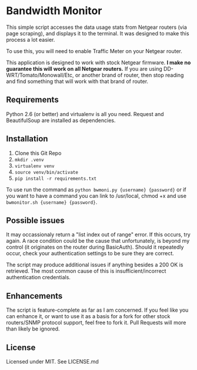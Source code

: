 # Bandwidth Monitor

This simple script accesses the data usage stats from Netgear routers (via page scraping), and displays it to the terminal. It was designed to make this process a lot easier.

To use this, you will need to enable Traffic Meter on your Netgear router.

 This application is designed to work with stock Netgear firmware. **I make no guarantee this will work on all Netgear routers.** If you are using DD-WRT/Tomato/Monowall/Etc, or another brand of router, then stop reading and find something that will work with that brand of router.

## Requirements
Python 2.6 (or better) and virtualenv is all you need. Request and BeautifulSoup are installed as dependencies.

## Installation
1. Clone this Git Repo
2. `mkdir .venv`
3. `virtualenv venv`
4. `source venv/bin/activate`
5. `pip install -r requirements.txt`

To use run the command as `python bwmoni.py {username} {password}` or if you want to have a command you can link to /usr/local, chmod +x and use `bwmonitor.sh {username} {password}`.

## Possible issues
It may occassionaly return a "list index out of range" error. If this occurs, try again. A race condition could be the cause that unfortunately, is beyond my control (it originates on the router during BasicAuth). Should it repeatedly occur, check your authentication settings to be sure they are correct.

The script may produce additional issues if anything besides a 200 OK is retrieved. The most common cause of this is insufficient/incorrect authentication credentials.

## Enhancements
The script is feature-complete as far as I am concerned. If you feel like you can enhance it, or want to use it as a basis for a fork for other stock routers/SNMP protocol support, feel free to fork it. Pull Requests will more than likely be ignored.

## License
Licensed under MIT. See LICENSE.md
